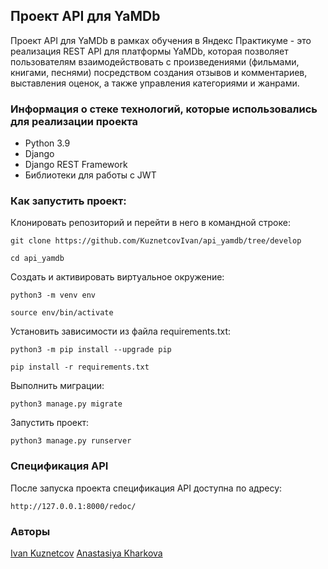 ## Проект API для YaMDb

Проект API для YaMDb в рамках обучения в Яндекс Практикуме - это реализация REST API для платформы YaMDb, которая позволяет пользователям взаимодействовать с произведениями (фильмами, книгами, песнями) посредством создания отзывов и комментариев, выставления оценок, а также управления категориями и жанрами.

### Информация о стеке технологий, которые использовались для реализации проекта

- Python 3.9
- Django
- Django REST Framework
- Библиотеки для работы с JWT

### Как запустить проект:

Клонировать репозиторий и перейти в него в командной строке:

```
git clone https://github.com/KuznetcovIvan/api_yamdb/tree/develop
```

```
cd api_yamdb
```

Cоздать и активировать виртуальное окружение:

```
python3 -m venv env
```

```
source env/bin/activate
```

Установить зависимости из файла requirements.txt:

```
python3 -m pip install --upgrade pip
```

```
pip install -r requirements.txt
```

Выполнить миграции:

```
python3 manage.py migrate
```

Запустить проект:

```
python3 manage.py runserver
```

### Спецификация API

После запуска проекта спецификация API доступна по адресу:
```
http://127.0.0.1:8000/redoc/
```

### Авторы
[Ivan Kuznetcov](https://github.com/KuznetcovIvan)
[Anastasiya Kharkova](https://github.com/AVKharkova)
